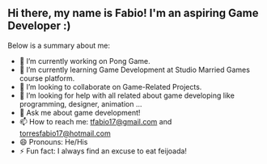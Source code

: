## Hi there, my name is Fabio! I'm an aspiring Game Developer :)

Below is a summary about me:

- 🔭 I’m currently working on Pong Game.
- 🌱 I’m currently learning Game Development at Studio Married Games course platform.
- 👯 I’m looking to collaborate on Game-Related Projects.
- 🤔 I’m looking for help with all related about game developing like programming, designer, animation ...
- 💬 Ask me about game development!
- 📫 How to reach me: tfabio17@gmail.com and torresfabio17@hotmail.com
- 😄 Pronouns: He/His
- ⚡ Fun fact: I always find an excuse to eat feijoada!
